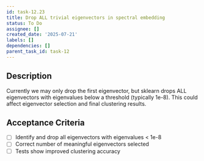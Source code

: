 ```yaml
---
id: task-12.23
title: Drop ALL trivial eigenvectors in spectral embedding
status: To Do
assignee: []
created_date: '2025-07-21'
labels: []
dependencies: []
parent_task_id: task-12
---
```


## Description

Currently we may only drop the first eigenvector, but sklearn drops ALL eigenvectors with eigenvalues below a threshold (typically 1e-8). This could affect eigenvector selection and final clustering results.

## Acceptance Criteria

- [ ] Identify and drop all eigenvectors with eigenvalues < 1e-8
- [ ] Correct number of meaningful eigenvectors selected
- [ ] Tests show improved clustering accuracy
